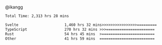 @ikangg
<!--START_SECTION:waka-->

```txt
Total Time: 2,313 hrs 28 mins

Svelte                     1,460 hrs 32 mins>>>>>>>>>>>>>>>>=========   62.01 %
TypeScript                 270 hrs 32 mins >>>======================   11.49 %
Rust                       54 hrs 45 mins  >========================   02.32 %
Other                      41 hrs 59 mins  =========================   01.78 %
```

<!--END_SECTION:waka-->
